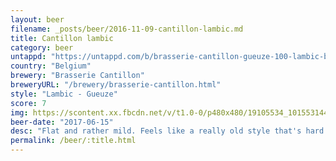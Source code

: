 ```yaml
---
layout: beer
filename: _posts/beer/2016-11-09-cantillon-lambic.md
title: Cantillon lambic
category: beer
untappd: "https://untappd.com/b/brasserie-cantillon-gueuze-100-lambic-bio/56829"
country: "Belgium"
brewery: "Brasserie Cantillon"
breweryURL: "/brewery/brasserie-cantillon.html"
style: "Lambic - Gueuze"
score: 7
img: https://scontent.xx.fbcdn.net/v/t1.0-0/p480x480/19105534_10155314455333745_8211803210689968844_n.jpg?_nc_cat=109&oh=4b55d8b7a73ef3eaf277c1440d113136&oe=5C52D7D5
beer-date: "2017-06-15"
desc: "Flat and rather mild. Feels like a really old style that's hard to compare to normal beers. It's pleasant but not exciting"
permalink: /beer/:title.html
---
```

